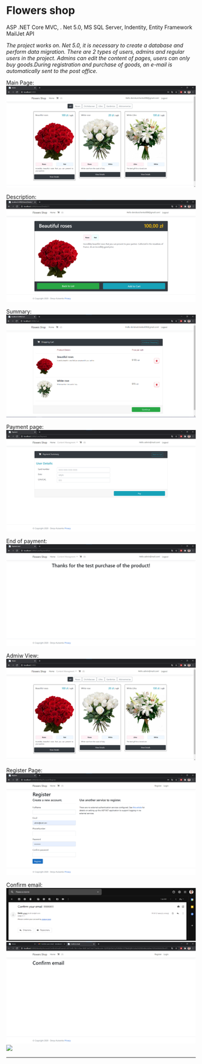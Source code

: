<h1>Flowers shop</h1> 
ASP .NET Core MVC, . Net 5.0, MS SQL Server, Indentity, Entity Framework
MailJet API 

<i>The project works on. Net 5.0, it is necessary to create a database and perform data migration.
There are 2 types of users, admins and regular users in the project. Admins can edit the content of pages, users can only buy goods.During registration and purchase of goods, an e-mail is automatically sent to the post office.</i>

Main Page:
<img src = "screens/MainPage.png"/>

Description:
<img src = "screens/Desc.png"/>

Summary:
<img src = "screens/Summary.png"/>

Payment page:
<img src = "screens/Payment.png"/>

End of payment:
<img src = "screens/end.png"/>

Admiw View:
<img src = "screens/adminview.png"/>

Register Page:
<img src = "screens/RegisterPage.png"/>

Confirm email:
<img src = "screens/gmail.png"/>
<img src = "screens/confirmemail.png"/>
<img src = "screens/mail.pmg" />
<hr>
